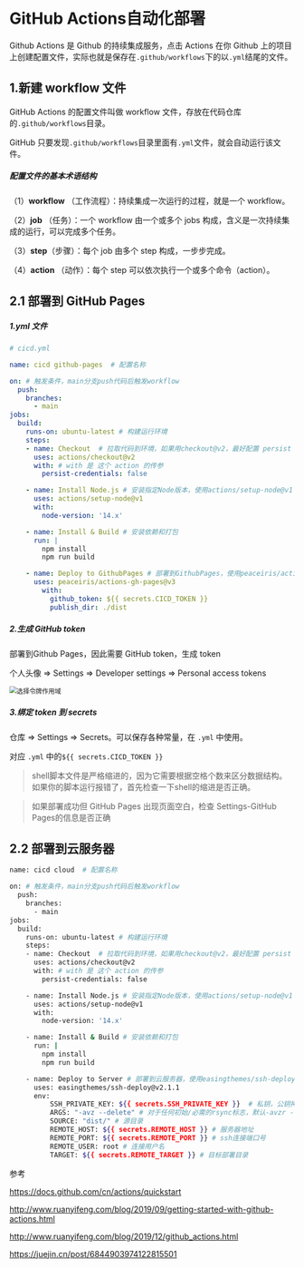 # GitHub Actions自动化部署



Github Actions 是 Github 的持续集成服务，点击 Actions 在你 Github 上的项目上创建配置文件，实际也就是保存在`.github/workflows`下的以`.yml`结尾的文件。



## 1.新建 workflow 文件

GitHub Actions 的配置文件叫做 workflow 文件，存放在代码仓库的`.github/workflows`目录。

GitHub 只要发现`.github/workflows`目录里面有`.yml`文件，就会自动运行该文件。

##### 配置文件的基本术语结构

（1）**workflow** （工作流程）：持续集成一次运行的过程，就是一个 workflow。

（2）**job** （任务）：一个 workflow 由一个或多个 jobs 构成，含义是一次持续集成的运行，可以完成多个任务。

（3）**step**（步骤）：每个 job 由多个 step 构成，一步步完成。

（4）**action** （动作）：每个 step 可以依次执行一个或多个命令（action）。



## 2.1 部署到 GitHub Pages

##### 1.yml 文件

```yaml
# cicd.yml

name: cicd github-pages  # 配置名称

on: # 触发条件，main分支push代码后触发workflow
  push:
    branches:
      - main 
jobs:
  build:
    runs-on: ubuntu-latest # 构建运行环境
    steps:
    - name: Checkout  # 拉取代码到环境，如果用checkout@v2，最好配置 persist
      uses: actions/checkout@v2
      with:	# with 是 这个 action 的传参
        persist-credentials: false

    - name: Install Node.js # 安装指定Node版本，使用actions/setup-node@v1
      uses: actions/setup-node@v1
      with:
        node-version: '14.x'

    - name: Install & Build # 安装依赖和打包
      run: |
        npm install
        npm run build

    - name: Deploy to GithubPages # 部署到GithubPages，使用peaceiris/actions-gh-pages@v3
      uses: peaceiris/actions-gh-pages@v3
        with:
          github_token: ${{ secrets.CICD_TOKEN }}
          publish_dir: ./dist
```



##### 2.生成 GitHub token

部署到Github Pages，因此需要 GitHub token，生成 token

个人头像 => Settings => Developer settings => Personal access tokens

<img src="http://qiniu.zwhid.online/uPic/09-22-31-BLu9gy.gif" alt="选择令牌作用域" style="zoom:80%;" />



##### 3.绑定 token 到 secrets

仓库 => Settings => Secrets。可以保存各种常量，在 `.yml` 中使用。

对应 `.yml` 中的`${{ secrets.CICD_TOKEN }}`



> shell脚本文件是严格缩进的，因为它需要根据空格个数来区分数据结构。如果你的脚本运行报错了，首先检查一下shell的缩进是否正确。

> 如果部署成功但 GitHub Pages 出现页面空白，检查 Settings-GitHub Pages的信息是否正确





## 2.2 部署到云服务器

```bash
name: cicd cloud  # 配置名称

on: # 触发条件，main分支push代码后触发workflow
  push:
    branches:
      - main 
jobs:
  build:
    runs-on: ubuntu-latest # 构建运行环境
    steps:
    - name: Checkout  # 拉取代码到环境，如果用checkout@v2，最好配置 persist
      uses: actions/checkout@v2
      with:	# with 是 这个 action 的传参
        persist-credentials: false

    - name: Install Node.js # 安装指定Node版本，使用actions/setup-node@v1
      uses: actions/setup-node@v1
      with:
        node-version: '14.x'

    - name: Install & Build # 安装依赖和打包
      run: |
        npm install
        npm run build

    - name: Deploy to Server # 部署到云服务器，使用easingthemes/ssh-deploy@v2.1.1，通过ssh的方式连接
      uses: easingthemes/ssh-deploy@v2.1.1
      env:
          SSH_PRIVATE_KEY: ${{ secrets.SSH_PRIVATE_KEY }}  # 私钥，公钥拷贝到服务器在/root/.ssh/authorized_keys中中
          ARGS: "-avz --delete" # 对于任何初始/必需的rsync标志，默认-avzr --delete，如果目录下有其他不可删除文件或文件夹可以用--exclude忽略，如--exclude /uploads/
          SOURCE: "dist/" # 源目录
          REMOTE_HOST: ${{ secrets.REMOTE_HOST }} # 服务器地址
          REMOTE_PORT: ${{ secrets.REMOTE_PORT }} # ssh连接端口号
          REMOTE_USER: root # 连接用户名
          TARGET: ${{ secrets.REMOTE_TARGET }} # 目标部署目录
```



参考

https://docs.github.com/cn/actions/quickstart

http://www.ruanyifeng.com/blog/2019/09/getting-started-with-github-actions.html

http://www.ruanyifeng.com/blog/2019/12/github_actions.html

https://juejin.cn/post/6844903974122815501



